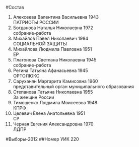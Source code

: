 #Состав
1. Алексеева Валентина Васильевна 1943   
    ПАТРИОТЫ РОССИИ
2. Богданова Наталья Николаевна 1972   
    собрание-работа
3. Михайлов Павел Николаевич 1984   
    СОЦИАЛЬНОЙ ЗАЩИТЫ
4. Михайлова Людмила Павловна 1951   
    ЕР
5. Платонова Светлана Николаевна 1945   
    собрание-работа
6. Регина Татьяна Афанасьевна 1945   
    ОРТОЛЮКС
7. Саруханян Маргарита Камисовна 1960   
    представительный орган муниципального образования
8. Степанова Татьяна Николаевна 1955   
    За женщин России
9. Тимошенко Людмила Моисеевна 1948   
    КПРФ
10. Целевич Елена Анатольевна 1951   
    СР
11. Черная Евгения Александровна 1970   
    ЛДПР

#Выборы-2012
##Номер УИК
220